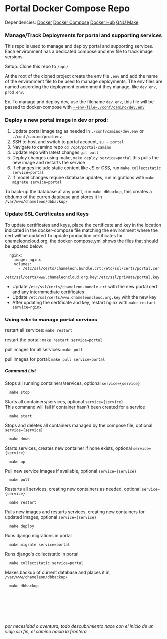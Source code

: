 # Portal Docker Compose Repo

Dependencies:
[Docker](https://docs.docker.com/)
[Docker Compose](https://docs.docker.com/compose/)
[Docker Hub](https://hub.docker.com/orgs/taccwma/repositories)
[GNU Make](https://www.gnu.org/software/make/)

### Manage/Track Deployments for portal and supporting services

This repo is used to manage and deploy portal and supporting services.
Each environment has a dedicated compose and env file to track image versions.

Setup:
Clone this repo to `/opt/`

At the root of the cloned project create the env file `.env` and add the name of the environment file to be used to manage deployments. The env files are named according the deployment environment they manage, like `dev.env, prod.env`.

Ex. To manage and deploy dev, use the filename `dev.env`, this file will be passed to docker-compose with [`--env-file=./conf/camino/dev.env`](https://docs.docker.com/compose/environment-variables/)

### Deploy a new portal image in dev or prod:

1. Update portal image tag as needed in `./conf/camino/dev.env` or `./conf/camino/prod.env` 
2. SSH to host and switch to portal account, `su - portal`
3. Navigate to camino repo `cd /opt/portal-camino`
4. Update repo with latest changes `git pull`
5. Deploy changes using make, `make deploy service=portal`  this pulls the new image and restarts the service
6. If changes include static content like JS or CSS, run `make collectstatic service=portal`
7. If model changes require database updates, run migrations with `make migrate service=portal`

To back-up the database at any point, run `make dbbackup`, this creates a dbdump of the curren database and stores it in `/var/www/chameleon/dbbackup/`

### Update SSL Certificates and Keys
To update certificates and keys, place the certificate and key in the location indicated in the docker-compose file matching the environment where the cert will be updated
To update production certificates for chameleoncloud.org, the docker-compose.yml shows the files that should be updated below:
```
  nginx:
    image: nginx
    volumes:
      - /etc/ssl/certs/chameleon.bundle.crt:/etc/ssl/certs/portal.cer
      - /etc/ssl/certs/www.chameleoncloud.org.key:/etc/ssl/private/portal.key
```

- Update `/etc/ssl/certs/chameleon.bundle.crt` with the new portal cert and any intermmediate certificates  
- Update `/etc/ssl/certs/www.chameleoncloud.org.key` with the new key
- After updating the certificate and key, restart nginx with `make restart service=nginx`

### Using `make` to manage portal services

restart all services: `make restart`

restart the portal: `make restart service=portal`

pull images for all services: `make pull`

pull images for portal: `make pull service=portal`
<br />
##### Command List

Stops all running containers/services, optional `service={service}`  
``` 
  make stop
```

Starts all containers/services, optional `service={service}`  
This command will fail if container hasn't been created for a service  
```
  make start
 ```

Stops and deletes all containers managed by the compose file, optional `service={service}`  
```
  make down
 ```

Starts services, creates new container if none exists, optional `service={service}`  
```
  make up
```

Pull new service images if available, optional `service={service}`  
```
  make pull
```

Restarts all services, creating new containers as needed, optional `service={service}`  
```
  make restart
```

Pulls new images and restarts services, creating new containers for updated images, optional `service={service}`  
```
  make deploy
```

Runs django migrations in portal  
```
  make migrate service=portal
```

Runs django's collectstatic in portal  
```
  make collectstatic service=portal
```

Makes backup of current database and places it in, `/var/www/chameleon/dbbackup/`  
```
  make dbbackup
```
<br /><br /><br /><br /><br />
  
  
  
  
  
  
_por necesidad o aventura, todo descubrimiento nace con el inicio de un viaje sin fin, el camino hacia la frontera_
